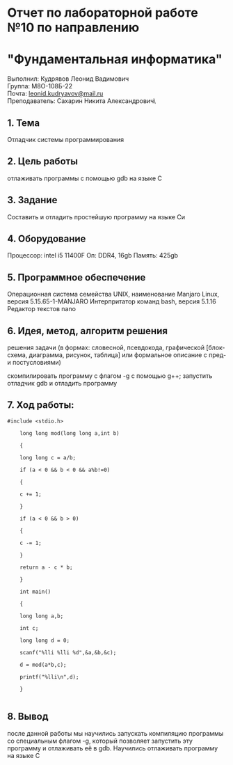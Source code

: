 # Отчет по лабораторной работе №10 по направлению 
# "Фундаментальная информатика"

Выполнил: Кудрявов Леонид Вадимович\
Группа: М8О-108Б-22\
Почта: leonid.kudryavov@mail.ru\
Преподаватель: Сахарин Никита Александрович\

## 1. Тема

Отладчик системы программирования

## 2. Цель работы

отлаживать программы с помощью gdb на языке C

## 3. Задание

Составить и отладить простейшую программу на языке Си     

## 4. Оборудование

Процессор: intel i5 11400F
Оп: DDR4, 16gb
Память: 425gb


## 5. Программное обеспечение

Операционная система семейства UNIX, наименование Manjaro Linux, версия 5.15.65-1-MANJARO Интерпритатор команд bash, версия 5.1.16 Редактор текстов nano

## 6. Идея, метод, алгоритм решения

решения задачи (в формах: словесной, псевдокода, графической [блок-схема, 
диаграмма, рисунок, таблица] или формальное описание с пред- и постусловиями)

скомпилировать программу с флагом -g с помощью g++; запустить отладчик gdb и отладить программу


## 7. Ход работы:


```
#include <stdio.h>
	
	long long mod(long long a,int b)
	
	{
	
	long long c = a/b;
	
	if (a < 0 && b < 0 && a%b!=0)
	
	{
	
	c += 1;
	
	}
	
	if (a < 0 && b > 0)
	
	{
	
	c -= 1;
	
	}
	
	return a - c * b;
	
	}
	
	int main()
	
	{
	
	long long a,b;
	
	int c;
	
	long long d = 0;
	
	scanf("%lli %lli %d",&a,&b,&c);
	
	d = mod(a*b,c);
	
	printf("%lli\n",d);
	
	}


```

## 8. Вывод

после данной работы мы научились запускать компиляцию программы со специальным флагом -g, который позволяет запустить эту программу и отлаживать её в gdb. Научились отлаживать программу на языке С 


